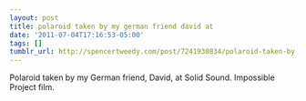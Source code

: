 ```yaml
---
layout: post
title: polaroid taken by my german friend david at
date: '2011-07-04T17:16:53-05:00'
tags: []
tumblr_url: http://spencertweedy.com/post/7241930834/polaroid-taken-by-my-german-friend-david-at
---
```

Polaroid taken by my German friend, David, at Solid Sound. Impossible Project film.
